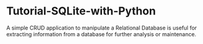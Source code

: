 # Tutorial-SQLite-with-Python

A simple CRUD application to manipulate a Relational Database is useful for extracting information from a database for further analysis or maintenance. 
